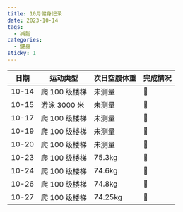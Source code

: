 ```yaml
---
title: 10月健身记录
date: 2023-10-14
tags:
  - 减脂
categories:
  - 健身
sticky: 1
---
```


| 日期  | 运动类型      | 次日空腹体重 | 完成情况 |
| ----- | ------------- | ------------ | -------- |
| 10-14 | 爬 100 级楼梯 | 未测量       | :100:    |
| 10-15 | 游泳 3000 米  | 未测量       | :100:    |
| 10-17 | 爬 100 级楼梯 | 未测量       | :100:    |
| 10-19 | 爬 100 级楼梯 | 未测量       | :100:    |
| 10-20 | 爬 100 级楼梯 | 未测量       | :100:    |
| 10-23 | 爬 100 级楼梯 | 75.3kg       | :100:    |
| 10-24 | 爬 100 级楼梯 | 74.6kg       | :100:    |
| 10-26 | 爬 100 级楼梯 | 74.8kg       | :100:    |
| 10-27 | 爬 100 级楼梯 | 74.25kg      | :100:    |
